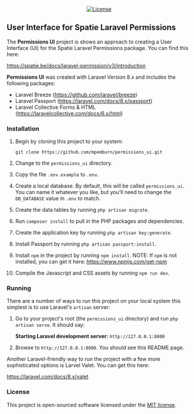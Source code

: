 
<p align="center">
<a href="https://packagist.org/packages/laravel/framework"><img src="https://img.shields.io/packagist/l/laravel/framework" alt="License"></a>
</p>

## User Interface for Spatie Laravel Permissions

The **Permissions UI** project is shows an approach to creating a User Interface (UI) for the Spatie Laravel Permissions package.  You can find this here:

https://spatie.be/docs/laravel-permission/v3/introduction

**Permissions UI** was created with Laravel Version 8.x and includes the following packages:
- Laravel Breeze (https://github.com/laravel/breeze)
- Laravel Passport (https://laravel.com/docs/8.x/passport)
- Laravel Collective Forms & HTML (https://laravelcollective.com/docs/6.x/html)

### Installation
1. Begin by cloning this project to your system:

    `git clone https://github.com/mpemburn/permissions_ui.git`

2. Change to the `permissions_ui` directory. 
3. Copy the file `.env.example` to `.env`.
4. Create a local database. By default, this will be called `permissions_ui`.  You can name it whatever you like, but you'll need to change the `DB_DATABASE` value in `.env` to match.
5. Create the data tables by running `php artisan migrate`.
6. Run `composer install` to pull in the PHP packages and dependencies.
7. Create the application key by running `php artisan key:generate`.
8. Install Passport by running `php artisan passport:install`.
9. Install `npm` in the project by running `npm install`. NOTE: If `npm` is not installed, you can get it here: https://www.npmjs.com/get-npm
10. Compile the Javascript and CSS assets by running `npm run dev`.

### Running
There are a number of ways to run this project on your local system this simplest is to use Laravel's `artisan` server:
1. Go to your project's root (the `permissions_ui` directory) and run `php artisan serve`.  It should say:

    **Starting Laravel development server:** `http://127.0.0.1:8000`
2. Browse to `http://127.0.0.1:8000`. You should see this README page.

Another Laravel-friendly way to run the project with a few more sophisticated options is Larvel Valet.  You can get this here:

https://laravel.com/docs/8.x/valet
























### License

This project is open-sourced software licensed under the [MIT license](https://opensource.org/licenses/MIT).
